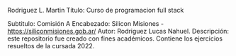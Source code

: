 Rodriguez L. Martin
Título: Curso de programacion full stack

Subtitulo: Comisión A
Encabezado: Silicon Misiones - https://siliconmisiones.gob.ar/
Autor: Rodriguez Lucas Nahuel.
Descripción: este repositorio fue creado con fines académicos. Contiene los ejercicios resueltos de la cursada 2022.

